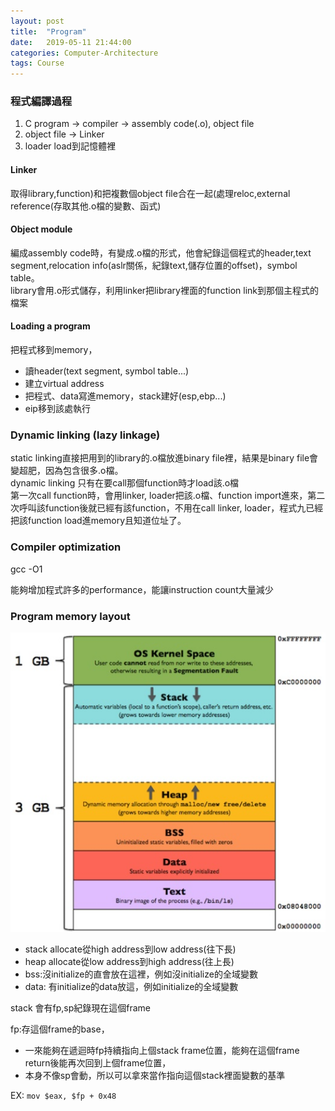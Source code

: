 ```yaml
---
layout: post
title:  "Program"
date:   2019-05-11 21:44:00
categories: Computer-Architecture
tags: Course
---
```



### 程式編譯過程

1. C program -> compiler -> assembly code(.o), object file
2. object file -> Linker
3. loader load到記憶體裡

#### Linker

取得library,function)和把複數個object file合在一起(處理reloc,external reference(存取其他.o檔的變數、函式)


#### Object module

編成assembly code時，有變成.o檔的形式，他會紀錄這個程式的header,text segment,relocation info(aslr關係，紀錄text,儲存位置的offset)，symbol table。<br />
library會用.o形式儲存，利用linker把library裡面的function link到那個主程式的檔案 

#### Loading a program

把程式移到memory，
- 讀header(text segment, symbol table...)
- 建立virtual address
- 把程式、data寫進memory，stack建好(esp,ebp...)
- eip移到該處執行

### Dynamic linking (lazy linkage)

static linking直接把用到的library的.o檔放進binary file裡，結果是binary file會變超肥，因為包含很多.o檔。<br />
dynamic linking 只有在要call那個function時才load該.o檔<br />
第一次call function時，會用linker, loader把該.o檔、function import進來，第二次呼叫該function後就已經有該function，不用在call linker, loader，程式九已經把該function load進memory且知道位址了。

### Compiler optimization

gcc -O1

能夠增加程式許多的performance，能讓instruction count大量減少

### Program memory layout

![](/assets/images/notes/CA/1-1.jpg)

- stack allocate從high address到low address(往下長)
- heap allocate從low address到high address(往上長)
- bss:沒initialize的直會放在這裡，例如沒initialize的全域變數
- data: 有initialize的data放這，例如initialize的全域變數

stack 會有fp,sp紀錄現在這個frame

fp:存這個frame的base，
- 一來能夠在遞迴時fp持續指向上個stack frame位置，能夠在這個frame return後能再次回到上個frame位置，
- 本身不像sp會動，所以可以拿來當作指向這個stack裡面變數的基準

EX: `mov $eax, $fp + 0x48`

